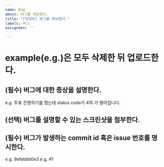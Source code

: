 ```yaml
---
name: Bug
about: 버그를 제보한다.
title: "[작성자] 버그를 제보한다."
labels: 버그
assignees: ''

---
```


# example(e.g.)은 모두 삭제한 뒤 업로드한다.

## (필수) 버그에 대한 증상을 설명한다.
e.g. 투표 진행하기를 했는데 status code가 415 가 떨어집니다.

## (선택) 버그를 설명할 수 있는 스크린샷을 첨부한다.


## (필수) 버그가 발생하는 commit id 혹은 issue 번호를 명시한다.
e.g. 9efebbb0e3
e.g. #1
